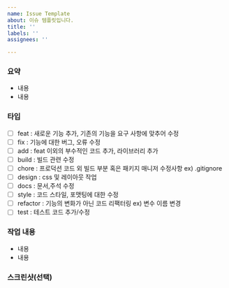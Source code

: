 ```yaml
---
name: Issue Template
about: 이슈 템플릿입니다.
title: ''
labels: ''
assignees: ''

---
```


### 요약
- 내용
- 내용

### 타입
- [ ] feat : 새로운 기능 추가, 기존의 기능을 요구 사항에 맞추어 수정
- [ ] fix : 기능에 대한 버그, 오류 수정
- [ ] add : feat 이외의 부수적인 코드 추가, 라이브러리 추가
- [ ] build : 빌드 관련 수정
- [ ] chore : 프로덕션 코드 외 빌드 부분 혹은 패키지 매니저 수정사항 ex) .gitignore
- [ ] design : css 및 레이아웃 작업
- [ ] docs : 문서,주석 수정
- [ ] style : 코드 스타일, 포맷팅에 대한 수정
- [ ] refactor : 기능의 변화가 아닌 코드 리팩터링 ex) 변수 이름 변경
- [ ] test : 테스트 코드 추가/수정

### 작업 내용
- 내용
- 내용

### 스크린샷(선택)
